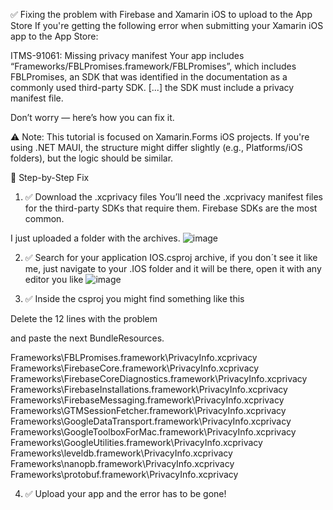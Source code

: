 ✅ Fixing the problem with Firebase and Xamarin iOS to upload to the App Store
If you're getting the following error when submitting your Xamarin iOS app to the App Store:

ITMS-91061: Missing privacy manifest
Your app includes “Frameworks/FBLPromises.framework/FBLPromises”, which includes FBLPromises, an SDK that was identified in the documentation as a commonly used third-party SDK. [...] the SDK must include a privacy manifest file.

Don’t worry — here’s how you can fix it.

⚠️ Note: This tutorial is focused on Xamarin.Forms iOS projects. If you're using .NET MAUI, the structure might differ slightly (e.g., Platforms/iOS folders), but the logic should be similar.

🧩 Step-by-Step Fix
1. ✅ Download the .xcprivacy files
You’ll need the .xcprivacy manifest files for the third-party SDKs that require them. Firebase SDKs are the most common.

I just uploaded a folder with the archives.
![image](https://github.com/user-attachments/assets/098126e2-eb92-4e59-8fa8-81a3ea56bf6b)

2. ✅ Search for your application IOS.csproj archive, if you don´t see it like me, just navigate to your .IOS folder and it will be there, open it with any editor you like
![image](https://github.com/user-attachments/assets/e581b56a-c4a7-4a32-a8ee-a890a6c1103b)

3. ✅ Inside the csproj you might find something like this
  <ItemGroup>
    <Compile Include="CustomButtonRenderer.cs" />
    <Compile Include="CustomPageRenderer.cs" />
    <Compile Include="Main.cs" />
    <Compile Include="AppDelegate.cs" />
    <None Include="Entitlements.plist" />
    <BundleResource Include="GoogleService-Info.plist" />
    <None Include="Info.plist" />
    <Compile Include="Properties\AssemblyInfo.cs" />
    <None Include="PrivacyManifests\FBLPromises.xcprivacy" />
    <None Include="PrivacyManifests\FirebaseCore.xcprivacy" />
    <None Include="PrivacyManifests\FirebaseCoreDiagnostics.xcprivacy" />
    <None Include="PrivacyManifests\FirebaseInstallations.xcprivacy" />
    <None Include="PrivacyManifests\FirebaseMessaging.xcprivacy" />
    <None Include="PrivacyManifests\GoogleDataTransport.xcprivacy" />
    <None Include="PrivacyManifests\GoogleToolboxForMac.xcprivacy" />
    <None Include="PrivacyManifests\GoogleUtilities.xcprivacy" />
    <None Include="PrivacyManifests\GTMSessionFetcher.xcprivacy" />
    <None Include="PrivacyManifests\leveldb.xcprivacy" />
    <None Include="PrivacyManifests\nanopb.xcprivacy" />
    <None Include="PrivacyManifests\Protobuf.xcprivacy" />
  </ItemGroup>
Delete the 12 lines with the problem
    <None Include="PrivacyManifests\FBLPromises.xcprivacy" />
    <None Include="PrivacyManifests\FirebaseCore.xcprivacy" />
    <None Include="PrivacyManifests\FirebaseCoreDiagnostics.xcprivacy" />
    <None Include="PrivacyManifests\FirebaseInstallations.xcprivacy" />
    <None Include="PrivacyManifests\FirebaseMessaging.xcprivacy" />
    <None Include="PrivacyManifests\GoogleDataTransport.xcprivacy" />
    <None Include="PrivacyManifests\GoogleToolboxForMac.xcprivacy" />
    <None Include="PrivacyManifests\GoogleUtilities.xcprivacy" />
    <None Include="PrivacyManifests\GTMSessionFetcher.xcprivacy" />
    <None Include="PrivacyManifests\leveldb.xcprivacy" />
    <None Include="PrivacyManifests\nanopb.xcprivacy" />
    <None Include="PrivacyManifests\Protobuf.xcprivacy" />
    
and paste the next BundleResources.

<BundleResource Include="PrivacyManifests\FBLPromises.xcprivacy">
  <LogicalName>Frameworks\FBLPromises.framework\PrivacyInfo.xcprivacy</LogicalName>
</BundleResource>
<BundleResource Include="PrivacyManifests\FirebaseCore.xcprivacy">
  <LogicalName>Frameworks\FirebaseCore.framework\PrivacyInfo.xcprivacy</LogicalName>
</BundleResource>
<BundleResource Include="PrivacyManifests\FirebaseCoreDiagnostics.xcprivacy">
  <LogicalName>Frameworks\FirebaseCoreDiagnostics.framework\PrivacyInfo.xcprivacy</LogicalName>
</BundleResource>
<BundleResource Include="PrivacyManifests\FirebaseInstallations.xcprivacy">
  <LogicalName>Frameworks\FirebaseInstallations.framework\PrivacyInfo.xcprivacy</LogicalName>
</BundleResource>
<BundleResource Include="PrivacyManifests\FirebaseMessaging.xcprivacy">
  <LogicalName>Frameworks\FirebaseMessaging.framework\PrivacyInfo.xcprivacy</LogicalName>
</BundleResource>
<BundleResource Include="PrivacyManifests\GTMSessionFetcher.xcprivacy">
  <LogicalName>Frameworks\GTMSessionFetcher.framework\PrivacyInfo.xcprivacy</LogicalName>
</BundleResource>
<BundleResource Include="PrivacyManifests\GoogleDataTransport.xcprivacy">
  <LogicalName>Frameworks\GoogleDataTransport.framework\PrivacyInfo.xcprivacy</LogicalName>
</BundleResource>
<BundleResource Include="PrivacyManifests\GoogleToolboxForMac.xcprivacy">
  <LogicalName>Frameworks\GoogleToolboxForMac.framework\PrivacyInfo.xcprivacy</LogicalName>
</BundleResource>
<BundleResource Include="PrivacyManifests\GoogleUtilities.xcprivacy">
  <LogicalName>Frameworks\GoogleUtilities.framework\PrivacyInfo.xcprivacy</LogicalName>
</BundleResource>
<BundleResource Include="PrivacyManifests\leveldb.xcprivacy">
  <LogicalName>Frameworks\leveldb.framework\PrivacyInfo.xcprivacy</LogicalName>
</BundleResource>
<BundleResource Include="PrivacyManifests\nanopb.xcprivacy">
  <LogicalName>Frameworks\nanopb.framework\PrivacyInfo.xcprivacy</LogicalName>
</BundleResource>
<BundleResource Include="PrivacyManifests\protobuf.xcprivacy">
  <LogicalName>Frameworks\protobuf.framework\PrivacyInfo.xcprivacy</LogicalName>
</BundleResource>

4. ✅ Upload your app and the error has to be gone!
